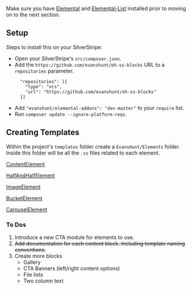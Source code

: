 Make sure you have [Elemental](https://github.com/dnadesign/silverstripe-elemental) and [Elemental-List](https://github.com/dnadesign/silverstripe-elemental-list) installed prior to moving on to the next section.

## Setup

Steps to install this on your SilverStripe:

- Open your SilverStripe's `src/composer.json`.
- Add the `https://github.com/evanshunt/eh-ss-blocks` URL to a `repositories` parameter.
    ```
      "repositories": [{
        "type": "vcs",
        "url": "https://github.com/evanshunt/eh-ss-blocks"
      }]
    ```
- Add `"evanshunt/elemental-addons": "dev-master"` to your `require` list.
- Run `composer update --ignore-platform-reqs`.

## Creating Templates

Within the project's `templates` folder create a `EvansHunt/Elements` folder. Inside this folder will be all the `.ss` files related to each element.

[ContentElement](/docs/templating/content-element.md)

[HalfAndHalfElement](/docs/templating/half-and-half-element.md)

[ImageElement](/docs/templating/image-element.md)

[BucketElement](/docs/templating/bucket-element.md)

[CarouselElement](/docs/templating/carousel-element.md)

### To Dos

1. Introduce a new CTA module for elements to use.
2. ~~Add documentation for each content block. Including template naming conventions.~~
3. Create more blocks
    - Gallery
    - CTA Banners (left/right content options)
    - File lists
    - Two column text